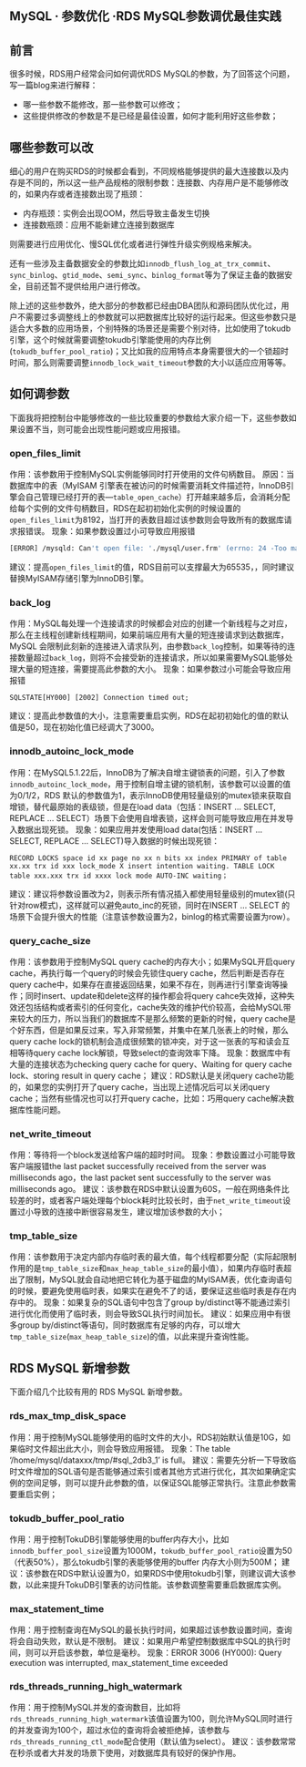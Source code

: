 ## MySQL · 参数优化 ·RDS MySQL参数调优最佳实践


    
## 前言

很多时候，RDS用户经常会问如何调优RDS MySQL的参数，为了回答这个问题，写一篇blog来进行解释：  


* 哪一些参数不能修改，那一些参数可以修改；
* 这些提供修改的参数是不是已经是最佳设置，如何才能利用好这些参数；


## 哪些参数可以改


细心的用户在购买RDS的时候都会看到，不同规格能够提供的最大连接数以及内存是不同的，所以这一些产品规格的限制参数：连接数、内存用户是不能够修改的，如果内存或者连接数出现了瓶颈：  


* 内存瓶颈：实例会出现OOM，然后导致主备发生切换
* 连接数瓶颈：应用不能新建立连接到数据库



则需要进行应用优化、慢SQL优化或者进行弹性升级实例规格来解决。  


还有一些涉及主备数据安全的参数比如`innodb_flush_log_at_trx_commit`、`sync_binlog`、`gtid_mode`、`semi_sync`、`binlog_format`等为了保证主备的数据安全，目前还暂不提供给用户进行修改。  


除上述的这些参数外，绝大部分的参数都已经由DBA团队和源码团队优化过，用户不需要过多调整线上的参数就可以把数据库比较好的运行起来。但这些参数只是适合大多数的应用场景，个别特殊的场景还是需要个别对待，比如使用了tokudb引擎，这个时候就需要调整tokudb引擎能使用的内存比例(`tokudb_buffer_pool_ratio`)；又比如我的应用特点本身需要很大的一个锁超时时间，那么则需要调整`innodb_lock_wait_timeout`参数的大小以适应应用等等。  

## 如何调参数


下面我将把控制台中能够修改的一些比较重要的参数给大家介绍一下，这些参数如果设置不当，则可能会出现性能问题或应用报错。  

### open_files_limit


作用：该参数用于控制MySQL实例能够同时打开使用的文件句柄数目。
原因：当数据库中的表（MyISAM 引擎表在被访问的时候需要消耗文件描述符，InnoDB引擎会自己管理已经打开的表—`table_open_cache`）打开越来越多后，会消耗分配给每个实例的文件句柄数目，RDS在起初初始化实例的时候设置的`open_files_limit`为8192，当打开的表数目超过该参数则会导致所有的数据库请求报错误。
现象：如果参数设置过小可导致应用报错  

```bash
[ERROR] /mysqld: Can't open file: './mysql/user.frm' (errno: 24 -Too many open files);

```

建议：提高`open_files_limit`的值，RDS目前可以支撑最大为65535，，同时建议替换MyISAM存储引擎为InnoDB引擎。  

### back_log


作用：MySQL每处理一个连接请求的时候都会对应的创建一个新线程与之对应，那么在主线程创建新线程期间，如果前端应用有大量的短连接请求到达数据库，MySQL 会限制此刻新的连接进入请求队列，由参数`back_log`控制，如果等待的连接数量超过`back_log`，则将不会接受新的连接请求，所以如果需要MySQL能够处理大量的短连接，需要提高此参数的大小。
现象：如果参数过小可能会导致应用报错  

```LANG
SQLSTATE[HY000] [2002] Connection timed out;

```

建议：提高此参数值的大小，注意需要重启实例，RDS在起初初始化的值的默认值是50，现在初始化值已经调大了3000。  

### innodb_autoinc_lock_mode


作用：在MySQL5.1.22后，InnoDB为了解决自增主键锁表的问题，引入了参数`innodb_autoinc_lock_mode`，用于控制自增主键的锁机制，该参数可以设置的值为0/1/2，RDS 默认的参数值为1，表示InnoDB使用轻量级别的mutex锁来获取自增锁，替代最原始的表级锁，但是在load data（包括：INSERT … SELECT, REPLACE … SELECT）场景下会使用自增表锁，这样会则可能导致应用在并发导入数据出现死锁。
现象：如果应用并发使用load data(包括：INSERT … SELECT, REPLACE … SELECT)导入数据的时候出现死锁：  

```LANG
RECORD LOCKS space id xx page no xx n bits xx index PRIMARY of table xx.xx trx id xxx lock_mode X insert intention waiting. TABLE LOCK table xxx.xxx trx id xxxx lock mode AUTO-INC waiting；

```

建议：建议将参数设置改为2，则表示所有情况插入都使用轻量级别的mutex锁(只针对row模式)，这样就可以避免auto_inc的死锁，同时在INSERT … SELECT 的场景下会提升很大的性能（注意该参数设置为2，binlog的格式需要设置为row）。  

### query_cache_size


作用：该参数用于控制MySQL query cache的内存大小；如果MySQL开启query cache，再执行每一个query的时候会先锁住query cache，然后判断是否存在query cache中，如果存在直接返回结果，如果不存在，则再进行引擎查询等操作；同时insert、update和delete这样的操作都会将query cahce失效掉，这种失效还包括结构或者索引的任何变化，cache失效的维护代价较高，会给MySQL带来较大的压力，所以当我们的数据库不是那么频繁的更新的时候，query cache是个好东西，但是如果反过来，写入非常频繁，并集中在某几张表上的时候，那么query cache lock的锁机制会造成很频繁的锁冲突，对于这一张表的写和读会互相等待query cache lock解锁，导致select的查询效率下降。
现象：数据库中有大量的连接状态为checking query cache for query、Waiting for query cache lock、storing result in query cache；
建议：RDS默认是关闭query cache功能的，如果您的实例打开了query cache，当出现上述情况后可以关闭query cache；当然有些情况也可以打开query cache，比如：巧用query cache解决数据库性能问题。  

### net_write_timeout


作用：等待将一个block发送给客户端的超时时间。
现象：参数设置过小可能导致客户端报错the last packet successfully received from the server was milliseconds ago，the last packet sent successfully to the server was milliseconds ago。
建议：该参数在RDS中默认设置为60S，一般在网络条件比较差的时，或者客户端处理每个block耗时比较长时，由于`net_write_timeout`设置过小导致的连接中断很容易发生，建议增加该参数的大小；  

### tmp_table_size


作用：该参数用于决定内部内存临时表的最大值，每个线程都要分配（实际起限制作用的是`tmp_table_size`和`max_heap_table_size`的最小值），如果内存临时表超出了限制，MySQL就会自动地把它转化为基于磁盘的MyISAM表，优化查询语句的时候，要避免使用临时表，如果实在避免不了的话，要保证这些临时表是存在内存中的。
现象：如果复杂的SQL语句中包含了group by/distinct等不能通过索引进行优化而使用了临时表，则会导致SQL执行时间加长。
建议：如果应用中有很多group by/distinct等语句，同时数据库有足够的内存，可以增大`tmp_table_size`(`max_heap_table_size`)的值，以此来提升查询性能。  

## RDS MySQL 新增参数


下面介绍几个比较有用的 RDS MySQL 新增参数。  

### rds_max_tmp_disk_space


作用：用于控制MySQL能够使用的临时文件的大小，RDS初始默认值是10G，如果临时文件超出此大小，则会导致应用报错。
现象：The table ‘/home/mysql/dataxxx/tmp/#sql_2db3_1’ is full。
建议：需要先分析一下导致临时文件增加的SQL语句是否能够通过索引或者其他方式进行优化，其次如果确定实例的空间足够，则可以提升此参数的值，以保证SQL能够正常执行。注意此参数需要重启实例；  

### tokudb_buffer_pool_ratio


作用：用于控制TokuDB引擎能够使用的buffer内存大小，比如`innodb_buffer_pool_size`设置为1000M，`tokudb_buffer_pool_ratio`设置为50（代表50%），那么tokudb引擎的表能够使用的buffer 内存大小则为500M；
建议：该参数在RDS中默认设置为0，如果RDS中使用tokudb引擎，则建议调大该参数，以此来提升TokuDB引擎表的访问性能。该参数调整需要重启数据库实例。  

### max_statement_time


作用：用于控制查询在MySQL的最长执行时间，如果超过该参数设置时间，查询将会自动失败，默认是不限制。
建议：如果用户希望控制数据库中SQL的执行时间，则可以开启该参数，单位是毫秒。
现象：ERROR 3006 (HY000): Query execution was interrupted, max_statement_time exceeded  

### rds_threads_running_high_watermark


作用：用于控制MySQL并发的查询数目，比如将`rds_threads_running_high_watermark`该值设置为100，则允许MySQL同时进行的并发查询为100个，超过水位的查询将会被拒绝掉，该参数与`rds_threads_running_ctl_mode`配合使用（默认值为select）。
建议：该参数常常在秒杀或者大并发的场景下使用，对数据库具有较好的保护作用。  


